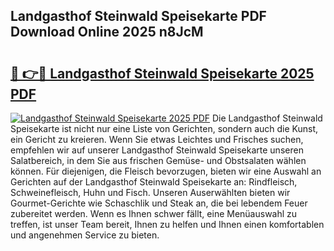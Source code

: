 ## Landgasthof Steinwald Speisekarte PDF Download Online 2025 n8JcM

# <h2><a href="http://gc7dnwb.nevu.top/?p=Landgasthof+Steinwald+Speisekarte">🔗 👉🔴 Landgasthof Steinwald Speisekarte 2025 PDF</a></h2>

[![Landgasthof Steinwald Speisekarte 2025 PDF](https://i.imgur.com/dBaPXMq.png)](http://gc7dnwb.nevu.top/?p=Landgasthof+Steinwald+Speisekarte)
Die Landgasthof Steinwald Speisekarte ist nicht nur eine Liste von Gerichten, sondern auch die Kunst, ein Gericht zu kreieren. Wenn Sie etwas Leichtes und Frisches suchen, empfehlen wir auf unserer Landgasthof Steinwald Speisekarte unseren Salatbereich, in dem Sie aus frischen Gemüse- und Obstsalaten wählen können. Für diejenigen, die Fleisch bevorzugen, bieten wir eine Auswahl an Gerichten auf der Landgasthof Steinwald Speisekarte an: Rindfleisch, Schweinefleisch, Huhn und Fisch. Unseren Auserwählten bieten wir Gourmet-Gerichte wie Schaschlik und Steak an, die bei lebendem Feuer zubereitet werden. Wenn es Ihnen schwer fällt, eine Menüauswahl zu treffen, ist unser Team bereit, Ihnen zu helfen und Ihnen einen komfortablen und angenehmen Service zu bieten.
